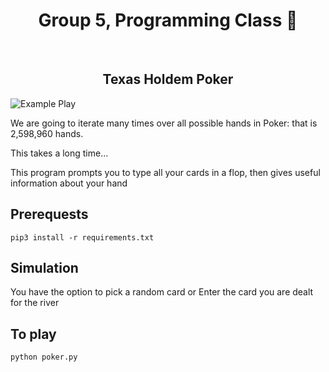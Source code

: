 <h1 align="center"> Group 5, Programming Class 👋</h1>
<br>
<h2 align="center"> Texas Holdem Poker </h2>


 <img src="https://user-images.githubusercontent.com/61941978/142133163-d8e644c7-5229-4af7-a670-86364f540eb9.png" alt="Example Play" width="auto" margin-left="auto" margin-right="auto">



We are going to iterate many times over all possible hands in Poker: that is 2,598,960 hands.

This takes a long time...

This program prompts you to type all your cards
in a flop, then gives useful information about your hand

## Prerequests
```console
pip3 install -r requirements.txt
```
## Simulation
You have the option to pick a random card
or
Enter the card you are dealt for the river



 ## To play

 ```console
 python poker.py
 ```
